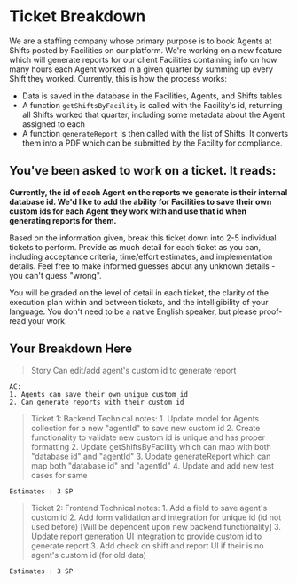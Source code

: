 # Ticket Breakdown
We are a staffing company whose primary purpose is to book Agents at Shifts posted by Facilities on our platform. We're working on a new feature which will generate reports for our client Facilities containing info on how many hours each Agent worked in a given quarter by summing up every Shift they worked. Currently, this is how the process works:

- Data is saved in the database in the Facilities, Agents, and Shifts tables
- A function `getShiftsByFacility` is called with the Facility's id, returning all Shifts worked that quarter, including some metadata about the Agent assigned to each
- A function `generateReport` is then called with the list of Shifts. It converts them into a PDF which can be submitted by the Facility for compliance.

## You've been asked to work on a ticket. It reads:

**Currently, the id of each Agent on the reports we generate is their internal database id. We'd like to add the ability for Facilities to save their own custom ids for each Agent they work with and use that id when generating reports for them.**


Based on the information given, break this ticket down into 2-5 individual tickets to perform. Provide as much detail for each ticket as you can, including acceptance criteria, time/effort estimates, and implementation details. Feel free to make informed guesses about any unknown details - you can't guess "wrong".


You will be graded on the level of detail in each ticket, the clarity of the execution plan within and between tickets, and the intelligibility of your language. You don't need to be a native English speaker, but please proof-read your work.

## Your Breakdown Here
> Story
    Can edit/add agent's custom id to generate report

    AC:
    1. Agents can save their own unique custom id
    2. Can generate reports with their custom id

> Ticket 1: Backend
    Technical notes:
    1. Update model for Agents collection for a new "agentId" to save new custom id
    2. Create functionality to validate new custom id is unique and has proper formatting
    2. Update getShiftsByFacility which can map with both "database id" and "agentId"
    3. Update generateReport which can map both "database id" and "agentId"
    4. Update and add new test cases for same

    Estimates : 3 SP

> Ticket 2: Frontend
    Technical notes:
    1. Add a field to save agent's custom id
    2. Add form validation and integration for unique id (id not used before) [Will be dependent upon new backend functionality]
    3. Update report generation UI integration to provide custom id to generate report
    3. Add check on shift and report UI if their is no agent's custom id (for old data)

    Estimates : 3 SP
